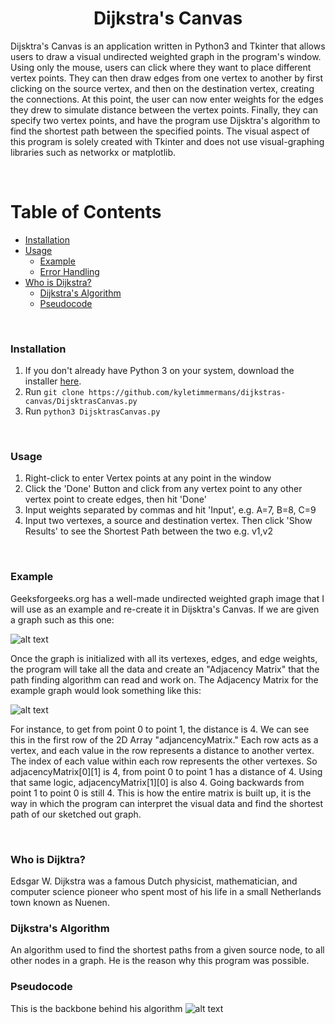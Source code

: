 # <div align="center">Dijkstra's Canvas</div>

Dijsktra's Canvas is an application written in Python3 and Tkinter that allows users to draw a visual undirected weighted graph in the program's window. Using only the mouse, users can click where they want to place different vertex points. They can then draw edges from one vertex to another by first clicking on the source vertex, and then on the destination vertex, creating the connections. At this point, the user can now enter weights for the edges they drew to simulate distance between the vertex points. Finally, they can specify two vertex points, and have the program use Dijsktra's algorithm to find the shortest path between the specified points. The visual aspect of this program is solely created with Tkinter and does not use visual-graphing libraries such as networkx or matplotlib.

<br/>

Table of Contents
=================

<!--ts-->
   * [Installation](#installation)
   * [Usage](#usage)
      * [Example](#example)
      * [Error Handling](#error-handling)
   * [Who is Dijkstra?](#who-is-dijkstra)
      * [Dijkstra's Algorithm](#dijkstras-algorithm)
      * [Pseudocode](#pseudocode)
<!--te-->

<br/>

### Installation
1. If you don't already have Python 3 on your system, download the installer [here](https://www.python.org/downloads/ "Python Installer").
2. Run `git clone https://github.com/kyletimmermans/dijkstras-canvas/DijsktrasCanvas.py`
3. Run `python3 DijsktrasCanvas.py`

<br/>

### Usage
1. Right-click to enter Vertex points at any point in the window
2. Click the 'Done' Button and click from any vertex point to any other vertex point to create edges, then hit 'Done'
3. Input weights separated by commas and hit 'Input', e.g. A=7, B=8, C=9
4. Input two vertexes, a source and destination vertex. Then click 'Show Results' to see the Shortest Path between the two 
e.g. v1,v2

<br/>

### Example
Geeksforgeeks.org has a well-made undirected weighted graph image that I will use as an example and re-create it in Dijsktra's Canvas. 
If we are given a graph such as this one:

![alt text](https://github.com/kyletimmermans/dijkstras-canvas/blob/master/media/UndirectedWeightedGraph.png "Sample Graph")

Once the graph is initialized with all its vertexes, edges, and edge weights, the program will take all the data and create an "Adjacency Matrix" that the path finding algorithm can read and work on. The Adjacency Matrix for the example graph would look something like this:

![alt text](https://github.com/kyletimmermans/dijkstras-canvas/blob/master/media/adjacencyMatrix.png "Adjacency Matrix")

For instance, to get from point 0 to point 1, the distance is 4. We can see this in the first row of the 2D Array "adjancencyMatrix." Each row acts as a vertex, and each value in the row represents a distance to another vertex. The index of each value within each row represents the other vertexes. So adjacencyMatrix[0][1] is 4, from point 0 to point 1 has a distance of 4. Using that same logic, adjacencyMatrix[1][0] is also 4. Going backwards from point 1 to point 0 is still 4. This is how the entire matrix is built up, it is the way in which the program can interpret the visual data and find the shortest path of our sketched out graph.

<br/>

### Who is Dijktra?
Edsgar W. Dijkstra was a famous Dutch physicist, mathematician, and computer science pioneer who spent most of his life in a small Netherlands town known as Nuenen.

### Dijkstra's Algorithm
An algorithm used to find the shortest paths from a given source node, to all other nodes in a graph. He is the reason why this program was possible.

### Pseudocode
This is the backbone behind his algorithm
![alt text](https://github.com/kyletimmermans/dijkstras-canvas/blob/master/media/pseudocode.png "Pseudocode")
